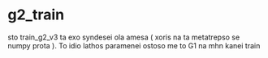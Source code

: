# g2_train

sto train_g2_v3 ta exo syndesei ola amesa ( xoris na ta metatrepso se numpy prota ). To idio lathos paramenei ostoso me to G1 na mhn kanei train
